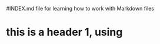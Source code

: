 #INDEX.md file for learning how to work with Markdown files

<h1> this is a header 1, using <h1>
  
